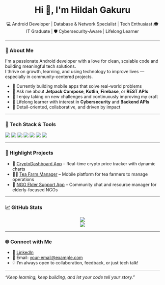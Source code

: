 
<h1 align="center">Hi 👋, I'm Hildah Gakuru</h1>
<p align="center">
  💻 Android Developer | Database & Network Specialist | Tech Enthusiast  
  🎓 IT Graduate | 🛡️ Cybersecurity-Aware | Lifelong Learner
</p>

---

### 🌱 About Me

I'm a passionate Android developer with a love for clean, scalable code and building meaningful tech solutions.  
I thrive on growth, learning, and using technology to improve lives — especially in community-centered projects.

- 🔭 Currently building mobile apps that solve real-world problems
- 💬 Ask me about **Jetpack Compose**, **Kotlin**, **Firebase**, or **REST APIs**
- 🌟 I enjoy taking on new challenges and continuously improving my craft
- 🧠 Lifelong learner with interest in **Cybersecurity** and **Backend APIs**
- 🎯 Detail-oriented, collaborative, and driven by impact

---

### 💼 Tech Stack & Tools

<p align="left">
  <img src="https://img.shields.io/badge/Kotlin-0095D5?style=for-the-badge&logo=kotlin&logoColor=white"/>
  <img src="https://img.shields.io/badge/Java-ED8B00?style=for-the-badge&logo=java&logoColor=white"/>
  <img src="https://img.shields.io/badge/Firebase-FFCA28?style=for-the-badge&logo=firebase&logoColor=black"/>
  <img src="https://img.shields.io/badge/Jetpack%20Compose-4285F4?style=for-the-badge&logo=android&logoColor=white"/>
  <img src="https://img.shields.io/badge/XML-E44D26?style=for-the-badge&logo=w3c&logoColor=white"/>
  <img src="https://img.shields.io/badge/Git-F05032?style=for-the-badge&logo=git&logoColor=white"/>
  <img src="https://img.shields.io/badge/SQL-4479A1?style=for-the-badge&logo=mysql&logoColor=white"/>
</p>

---

### 🚀 Highlight Projects

- 📱 [CryptoDashboard App](https://github.com/your-username/crypto-dashboard) – Real-time crypto price tracker with dynamic charts
- 🧑‍🌾 [Tea Farm Manager](https://github.com/your-username/tea-farm-manager) – Mobile platform for tea farmers to manage operations
- 👥 [NGO Elder Support App](https://github.com/your-username/ngo-elderly-support-app) – Community chat and resource manager for elderly-focused NGOs

---

### 📈 GitHub Stats

<p align="center">
  <img src="https://github-readme-stats.vercel.app/api?username=your-username&show_icons=true&theme=radical" />
  <br />
  <img src="https://github-readme-streak-stats.herokuapp.com?user=your-username&theme=radical" />
</p>

---

### 🌐 Connect with Me

- 🔗 [LinkedIn](https://linkedin.com/in/your-profile)
- 📧 Email: your-email@example.com  
- 💡 I’m always open to collaboration, feedback, or just tech talk!

---

_“Keep learning, keep building, and let your code tell your story.”_

